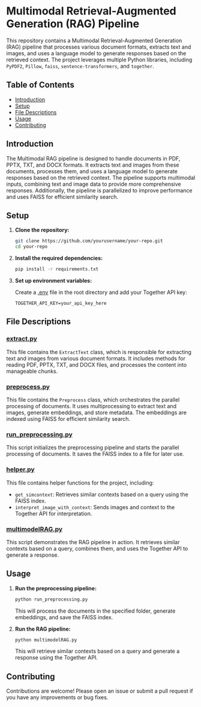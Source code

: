 # Multimodal Retrieval-Augmented Generation (RAG) Pipeline

This repository contains a Multimodal Retrieval-Augmented Generation (RAG) pipeline that processes various document formats, extracts text and images, and uses a language model to generate responses based on the retrieved context. The project leverages multiple Python libraries, including `PyPDF2`, `Pillow`, `faiss`, `sentence-transformers`, and `together`.

## Table of Contents

- [Introduction](#introduction)
- [Setup](#setup)
- [File Descriptions](#file-descriptions)
- [Usage](#usage)
- [Contributing](#contributing)

## Introduction

The Multimodal RAG pipeline is designed to handle documents in PDF, PPTX, TXT, and DOCX formats. It extracts text and images from these documents, processes them, and uses a language model to generate responses based on the retrieved context. The pipeline supports multimodal inputs, combining text and image data to provide more comprehensive responses. Additionally, the pipeline is parallelized to improve performance and uses FAISS for efficient similarity search.

## Setup

1. **Clone the repository:**

    ```bash
    git clone https://github.com/yourusername/your-repo.git
    cd your-repo
    ```

2. **Install the required dependencies:**

    ```bash
    pip install -r requirements.txt
    ```

3. **Set up environment variables:**

    Create a [.env](http://_vscodecontentref_/1) file in the root directory and add your Together API key:

    ```env
    TOGETHER_API_KEY=your_api_key_here
    ```

## File Descriptions

### [extract.py](http://_vscodecontentref_/2)

This file contains the `ExtractText` class, which is responsible for extracting text and images from various document formats. It includes methods for reading PDF, PPTX, TXT, and DOCX files, and processes the content into manageable chunks.

### [preprocess.py](http://_vscodecontentref_/3)

This file contains the `Preprocess` class, which orchestrates the parallel processing of documents. It uses multiprocessing to extract text and images, generate embeddings, and store metadata. The embeddings are indexed using FAISS for efficient similarity search.

### [run_preprocessing.py](http://_vscodecontentref_/4)

This script initializes the preprocessing pipeline and starts the parallel processing of documents. It saves the FAISS index to a file for later use.

### [helper.py](http://_vscodecontentref_/5)

This file contains helper functions for the project, including:
- `get_simcontext`: Retrieves similar contexts based on a query using the FAISS index.
- `interpret_image_with_context`: Sends images and context to the Together API for interpretation.

### [multimodelRAG.py](http://_vscodecontentref_/6)

This script demonstrates the RAG pipeline in action. It retrieves similar contexts based on a query, combines them, and uses the Together API to generate a response.

## Usage

1. **Run the preprocessing pipeline:**

    ```bash
    python run_preprocessing.py
    ```

    This will process the documents in the specified folder, generate embeddings, and save the FAISS index.

2. **Run the RAG pipeline:**

    ```bash
    python multimodelRAG.py
    ```

    This will retrieve similar contexts based on a query and generate a response using the Together API.

## Contributing

Contributions are welcome! Please open an issue or submit a pull request if you have any improvements or bug fixes.
